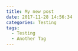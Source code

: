 ```yaml
---
title: My new post
date: 2017-11-28 14:56:34
categories: Testing
tags:
  - Testing
  - Another Tag
---
```

